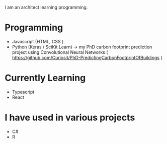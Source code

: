 I am an architect learning programming. 

# Programming
- Javascript (HTML, CSS )
- Python (Keras / SciKit Learn) -> my PhD carbon footprint prediction project using Convolutional Neural Networks ( https://github.com/Curiosit/PhD-PredictingCarbonFootprintOfBuildings )

# Currently Learning
- Typescript
- React

# I have used in various projects
- C#
- R

